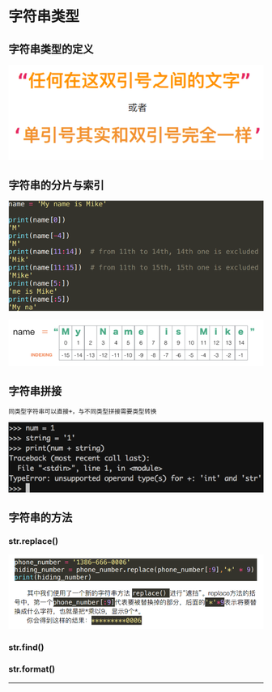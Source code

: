 # 字符串类型


## 字符串类型的定义

![1547811180661.png](image/1547811180661.png)


## 字符串的分片与索引

![1547811243752.png](image/1547811243752.png)

![1547811255761.png](image/1547811255761.png)

## 字符串拼接

```
同类型字符串可以直接+，与不同类型拼接需要类型转换
```
![1547811399511.png](image/1547811399511.png)

## 字符串的方法

### str.replace()

![1547811580926.png](image/1547811580926.png)

### str.find()

### str.format()


---

